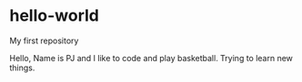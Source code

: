 # hello-world
My first repository



Hello, Name is PJ and I like to code and play basketball. Trying to learn new things.

